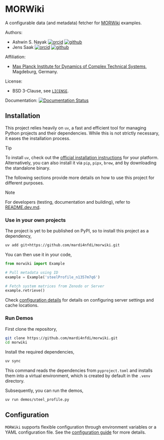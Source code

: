 # MORWiki

<!-- SPHINX-START -->

A configurable data (and metadata) fetcher for [MORWiki](https://modelreduction.org/morwiki) examples.

Authors:
- Ashwin S. Nayak
  [![orcid](https://img.shields.io/badge/%20-orcid-black?logo=orcid&style=plastic)](https://orcid.org/0000-0002-9855-2377)
  [![github](https://img.shields.io/badge/%20-github-black?logo=github&style=plastic)](https://github.com/ashwin-nayak)
- Jens Saak
  [![orcid](https://img.shields.io/badge/%20-orcid-black?logo=orcid&style=plastic)](https://orcid.org/0000-0001-5567-9637)
  [![github](https://img.shields.io/badge/%20-github-black?logo=github&style=plastic)](https://github.com/drittelhacker)

Affiliation:
- [Max Planck Institute for Dynamics of Complex Technical Systems](https://www.mpi-magdeburg.mpg.de), Magdeburg, Germany.

License:
- BSD 3-Clause, see [`LICENSE`](LICENSE).

Documentation:
[![Documentation Status](https://readthedocs.org/projects/morwiki/badge/?version=latest)](https://morwiki.readthedocs.io/en/latest/?badge=latest)

## Installation

This project relies heavily on `uv`, a fast and efficient tool for managing Python projects and their dependencies. While this is not strictly necessary, it eases the installation process.

> [!tip]
> To install `uv`, check out the [official installation instructions](https://docs.astral.sh/uv/getting-started/installation/) for your platform. Alternatively, you can also install it via `pip`, `pipx`, `brew`, and by downloading the standalone binary.

The following sections provide more details on how to use this project for different purposes.

> [!note]
> For developers (testing, documentation and building), refer to [README.dev.md](README.dev.md).

### Use in your own projects

The project is yet to be published on PyPI, so to install this project as a dependency,

```bash
uv add git+https://github.com/mardi4nfdi/morwiki.git
```

You can then use it in your code,
```python
from morwiki import Example

# Pull metadata using ID
example = Example('steelProfile_n1357m7q6')

# Fetch system matrices from Zenodo or Server
example.retrieve()
```
Check [configuration details](#configuration) for details on configuring server settings and cache locations.

### Run Demos
First clone the repository,

```bash
git clone https://github.com/mardi4nfdi/morwiki.git
cd morwiki
```

Install the required dependencies,

```bash
uv sync
```
This command reads the dependencies from `pyproject.toml` and installs them into a virtual environment, which is created by default in the `.venv` directory.

Subsequently, you can run the demos,

```bash
uv run demos/steel_profile.py
```

## Configuration

`MORWiki` supports flexible configuration through environment variables or a YAML configuration file. See the [configuration guide](CONFIGURE.md) for more details.
